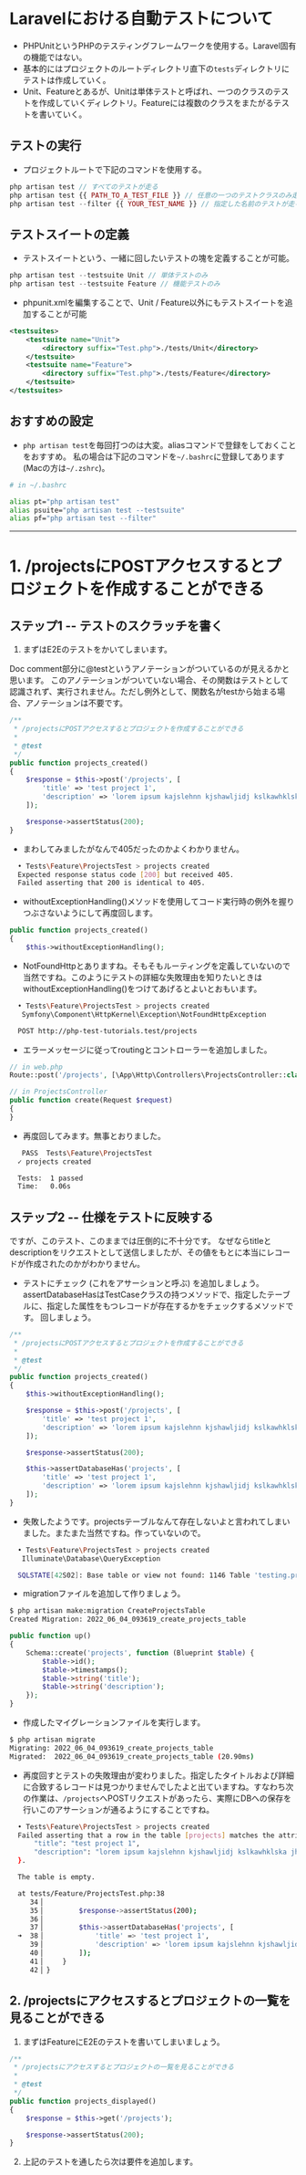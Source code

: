 # Laravelにおける自動テストについて

- PHPUnitというPHPのテスティングフレームワークを使用する。Laravel固有の機能ではない。
- 基本的にはプロジェクトのルートディレクトリ直下の`tests`ディレクトリにテストは作成していく。
- Unit、Featureとあるが、Unitは単体テストと呼ばれ、一つのクラスのテストを作成していくディレクトリ。Featureには複数のクラスをまたがるテストを書いていく。

## テストの実行

- プロジェクトルートで下記のコマンドを使用する。

```php
php artisan test // すべてのテストが走る
php artisan test {{ PATH_TO_A_TEST_FILE }} // 任意の一つのテストクラスのみ走る
php artisan test --filter {{ YOUR_TEST_NAME }} // 指定した名前のテストが走る
```

## テストスイートの定義

- テストスイートという、一緒に回したいテストの塊を定義することが可能。

```php
php artisan test --testsuite Unit // 単体テストのみ
php artisan test --testsuite Feature // 機能テストのみ
```

- phpunit.xmlを編集することで、Unit / Feature以外にもテストスイートを追加することが可能

```xml
<testsuites>
    <testsuite name="Unit">
        <directory suffix="Test.php">./tests/Unit</directory>
    </testsuite>
    <testsuite name="Feature">
        <directory suffix="Test.php">./tests/Feature</directory>
    </testsuite>
</testsuites>
```

## おすすめの設定

- `php artisan test`を毎回打つのは大変。aliasコマンドで登録をしておくことをおすすめ。
私の場合は下記のコマンドを`~/.bashrc`に登録してあります(Macの方は`~/.zshrc`)。

```bash
# in ~/.bashrc

alias pt="php artisan test"
alias psuite="php artisan test --testsuite"
alias pf="php artisan test --filter"
```

___

# 1. /projectsにPOSTアクセスするとプロジェクトを作成することができる

## ステップ1 -- テストのスクラッチを書く

1. まずはE2Eのテストをかいてしまいます。

Doc comment部分に@testというアノテーションがついているのが見えるかと思います。
このアノテーションがついていない場合、その関数はテストとして認識されず、実行されません。ただし例外として、関数名がtestから始まる場合、アノテーションは不要です。

```php
/**
 * /projectsにPOSTアクセスするとプロジェクトを作成することができる
 *
 * @test
 */
public function projects_created()
{
    $response = $this->post('/projects', [
        'title' => 'test project 1',
        'description' => 'lorem ipsum kajslehnn kjshawljidj kslkawhklska jhkaksjek jlakwkdhhir gnzjdbuwja.'
    ]);

    $response->assertStatus(200);
}
```

- まわしてみましたがなんで405だったのかよくわかりません。

```bash
  • Tests\Feature\ProjectsTest > projects created
  Expected response status code [200] but received 405.
  Failed asserting that 200 is identical to 405.
```

- withoutExceptionHandling()メソッドを使用してコード実行時の例外を握りつぶさないようにして再度回します。

```php
public function projects_created()
{
    $this->withoutExceptionHandling();
```

- NotFoundHttpとありますね。そもそもルーティングを定義していないので当然ですね。このようにテストの詳細な失敗理由を知りたいときはwithoutExceptionHandling()をつけてあげるとよいとおもいます。

```bash
  • Tests\Feature\ProjectsTest > projects created
   Symfony\Component\HttpKernel\Exception\NotFoundHttpException

  POST http://php-test-tutorials.test/projects
```

- エラーメッセージに従ってroutingとコントローラーを追加しました。

```php
// in web.php
Route::post('/projects', [\App\Http\Controllers\ProjectsController::class, 'create']);

// in ProjectsController
public function create(Request $request)
{
}
```

- 再度回してみます。無事とおりました。

```bash
   PASS  Tests\Feature\ProjectsTest
  ✓ projects created

  Tests:  1 passed
  Time:   0.06s
```

## ステップ2 -- 仕様をテストに反映する

ですが、このテスト、このままでは圧倒的に不十分です。
なぜならtitleとdescriptionをリクエストとして送信しましたが、その値をもとに本当にレコードが作成されたのかがわかりません。

- テストにチェック (これをアサーションと呼ぶ) を追加しましょう。assertDatabaseHasはTestCaseクラスの持つメソッドで、指定したテーブルに、指定した属性をもつレコードが存在するかをチェックするメソッドです。
回しましょう。

```php
/**
 * /projectsにPOSTアクセスするとプロジェクトを作成することができる
 *
 * @test
 */
public function projects_created()
{
    $this->withoutExceptionHandling();

    $response = $this->post('/projects', [
        'title' => 'test project 1',
        'description' => 'lorem ipsum kajslehnn kjshawljidj kslkawhklska jhkaksjek jlakwkdhhir gnzjdbuwja.'
    ]);

    $response->assertStatus(200);

    $this->assertDatabaseHas('projects', [
        'title' => 'test project 1',
        'description' => 'lorem ipsum kajslehnn kjshawljidj kslkawhklska jhkaksjek jlakwkdhhir gnzjdbuwja.'
    ]);
}
```

- 失敗したようです。projectsテーブルなんて存在しないよと言われてしまいました。またまた当然ですね。作っていないので。

```bash
  • Tests\Feature\ProjectsTest > projects created
   Illuminate\Database\QueryException

  SQLSTATE[42S02]: Base table or view not found: 1146 Table 'testing.projects' doesn't exist (SQL: select count(*) as aggregate from `projects` where (`title` = test project 1 and `description` = lorem ipsum kajslehnn kjshawljidj kslkawhklska jhkaksjek jlakwkdhhir gnzjdbuwja.))
```

- migrationファイルを追加して作りましょう。

```bash
$ php artisan make:migration CreateProjectsTable
Created Migration: 2022_06_04_093619_create_projects_table
```

```php
public function up()
{
    Schema::create('projects', function (Blueprint $table) {
        $table->id();
        $table->timestamps();
        $table->string('title');
        $table->string('description');
    });
}
```

- 作成したマイグレーションファイルを実行します。

```bash
$ php artisan migrate
Migrating: 2022_06_04_093619_create_projects_table
Migrated:  2022_06_04_093619_create_projects_table (20.90ms)
```

- 再度回すとテストの失敗理由が変わりました。指定したタイトルおよび詳細に合致するレコードは見つかりませんでしたよと出ていますね。すなわち次の作業は、`/projects`へPOSTリクエストがあったら、実際にDBへの保存を行いこのアサーションが通るようにすることですね。

```bash
  • Tests\Feature\ProjectsTest > projects created
  Failed asserting that a row in the table [projects] matches the attributes {
      "title": "test project 1",
      "description": "lorem ipsum kajslehnn kjshawljidj kslkawhklska jhkaksjek jlakwkdhhir gnzjdbuwja."
  }.

  The table is empty.

  at tests/Feature/ProjectsTest.php:38
     34▕
     35▕         $response->assertStatus(200);
     36▕
     37▕         $this->assertDatabaseHas('projects', [
  ➜  38▕             'title' => 'test project 1',
     39▕             'description' => 'lorem ipsum kajslehnn kjshawljidj kslkawhklska jhkaksjek jlakwkdhhir gnzjdbuwja.'
     40▕         ]);
     41▕     }
     42▕ }
```



















## 2. /projectsにアクセスするとプロジェクトの一覧を見ることができる

1. まずはFeatureにE2Eのテストを書いてしまいましょう。



```php
/**
 * /projectsにアクセスするとプロジェクトの一覧を見ることができる
 *
 * @test
 */
public function projects_displayed()
{
    $response = $this->get('/projects');

    $response->assertStatus(200);
}
```

2. 上記のテストを通したら次は要件を追加します。

```php